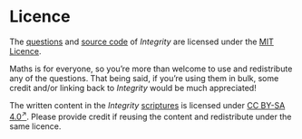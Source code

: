 # Licence
<!-- #SQUARK live!
| dest = info/licence
| capt = Usage of content from Integrity
-->

The [questions](https://github.com/Sup2point0/integrity/questions/all) and [source code](https://github.com/Sup2point0/integrity) of *Integrity* are licensed under the [MIT Licence](https://github.com/Sup2point0/integrity/blob/main/LICENSE).

Maths is for everyone, so you’re more than welcome to use and redistribute any of the questions. That being said, if you’re using them in bulk, some credit and/or linking back to *Integrity* would be much appreciated!

The written content in the *Integrity* [scriptures](../scriptures) is licensed under [CC BY-SA 4.0<sup>↗</sup>](https://creativecommons.org/licenses/by-sa/4.0). Please provide credit if reusing the content and redistribute under the same licence.

